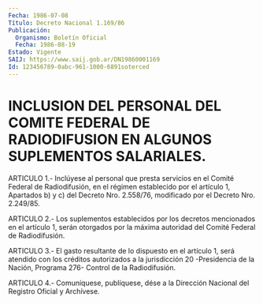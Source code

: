 ```yaml
---
Fecha: 1986-07-08
Título: Decreto Nacional 1.169/86
Publicación:
  Organismo: Boletín Oficial
  Fecha: 1986-08-19
Estado: Vigente
SAIJ: https://www.saij.gob.ar/DN19860001169
Id: 123456789-0abc-961-1000-6891soterced
---
```

# INCLUSION DEL PERSONAL DEL COMITE FEDERAL DE RADIODIFUSION EN ALGUNOS SUPLEMENTOS SALARIALES.

<a id="1"></a>
ARTICULO 1.- Inclúyese al personal que presta servicios en el Comité Federal de Radiodifusión, en el régimen establecido por el artículo 1, Apartados b) y c) del Decreto Nro. 2.558/76, modificado por el Decreto Nro. 2.249/85.

<a id="2"></a>
ARTICULO 2.- Los suplementos establecidos por los decretos mencionados en el artículo 1, serán otorgados por la máxima autoridad del Comité Federal de Radiodifusión.

<a id="3"></a>
ARTICULO 3.- El gasto resultante de lo dispuesto en el artículo 1, será atendido con los créditos autorizados a la jurisdicción 20 -Presidencia de la Nación, Programa 276- Control de la Radiodifusión.

<a id="4"></a>
ARTICULO 4.- Comuníquese, publíquese, dése a la Dirección Nacional del Registro Oficial y Archívese.